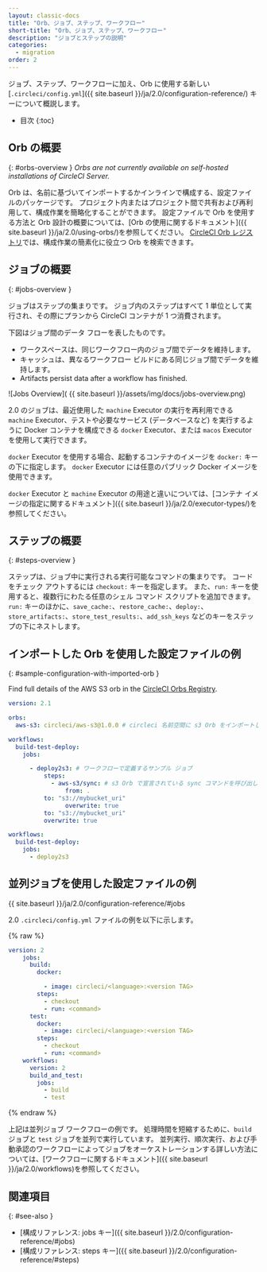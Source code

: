 ```yaml
---
layout: classic-docs
title: "Orb、ジョブ、ステップ、ワークフロー"
short-title: "Orb、ジョブ、ステップ、ワークフロー"
description: "ジョブとステップの説明"
categories:
  - migration
order: 2
---
```


ジョブ、ステップ、ワークフローに加え、Orb に使用する新しい [`.circleci/config.yml`]({{ site.baseurl }}/ja/2.0/configuration-reference/) キーについて概説します。

* 目次
{:toc}

## Orb の概要
{: #orbs-overview }
_Orbs are not currently available on self-hosted installations of CircleCI Server._

Orb は、名前に基づいてインポートするかインラインで構成する、設定ファイルのパッケージです。 プロジェクト内またはプロジェクト間で共有および再利用して、構成作業を簡略化することができます。 設定ファイルで Orb を使用する方法と Orb 設計の概要については、[Orb の使用に関するドキュメント]({{ site.baseurl }}/ja/2.0/using-orbs/)を参照してください。 [CircleCI Orb レジストリ](https://circleci.com/developer/ja/orbs)では、構成作業の簡素化に役立つ Orb を検索できます。

## ジョブの概要
{: #jobs-overview }

ジョブはステップの集まりです。 ジョブ内のステップはすべて 1 単位として実行され、その際にプランから CircleCI コンテナが 1 つ消費されます。

下図はジョブ間のデータ フローを表したものです。
* ワークスペースは、同じワークフロー内のジョブ間でデータを維持します。
* キャッシュは、異なるワークフロー ビルドにある同じジョブ間でデータを維持します。
* Artifacts persist data after a workflow has finished.

![Jobs Overview]( {{ site.baseurl }}/assets/img/docs/jobs-overview.png)

2.0 のジョブは、最近使用した `machine` Executor の実行を再利用できる `machine` Executor、テストや必要なサービス (データベースなど) を実行するように Docker コンテナを構成できる `docker` Executor、または `macos` Executor を使用して実行できます。

`docker` Executor を使用する場合、起動するコンテナのイメージを `docker:` キーの下に指定します。 `docker` Executor には任意のパブリック Docker イメージを使用できます。

`docker` Executor と `machine` Executor の用途と違いについては、[コンテナ イメージの指定に関するドキュメント]({{ site.baseurl }}/ja/2.0/executor-types/)を参照してください。

## ステップの概要
{: #steps-overview }

ステップは、ジョブ中に実行される実行可能なコマンドの集まりです。 コードをチェック アウトするには `checkout:` キーを指定します。 また、`run:` キーを使用すると、複数行にわたる任意のシェル コマンド スクリプトを追加できます。  `run:` キーのほかに、`save_cache:`、`restore_cache:`、`deploy:`、`store_artifacts:`、`store_test_results:`、`add_ssh_keys` などのキーをステップの下にネストします。

## インポートした Orb を使用した設定ファイルの例
{: #sample-configuration-with-imported-orb }

Find full details of the AWS S3 orb in the [CircleCI Orbs Registry](https://circleci.com/developer/orbs/orb/circleci/aws-s3#commands-sync).

```yaml
version: 2.1

orbs:
  aws-s3: circleci/aws-s3@1.0.0 # circleci 名前空間に s3 Orb をインポートします

workflows:
  build-test-deploy:
    jobs:

      - deploy2s3: # ワークフローで定義するサンプル ジョブ
          steps:
            - aws-s3/sync: # s3 Orb で宣言されている sync コマンドを呼び出します
                from: .
          to: "s3://mybucket_uri"
                overwrite: true
          to: "s3://mybucket_uri"
          overwrite: true

workflows:
  build-test-deploy:
    jobs:
      - deploy2s3
```

## 並列ジョブを使用した設定ファイルの例
{{ site.baseurl }}/ja/2.0/configuration-reference/#jobs

2.0 `.circleci/config.yml` ファイルの例を以下に示します。

{% raw %}
```yaml
version: 2
    jobs:
      build:
        docker:

          - image: circleci/<language>:<version TAG>
        steps:
          - checkout
          - run: <command>
      test:
        docker:
          - image: circleci/<language>:<version TAG>
        steps:
          - checkout
          - run: <command>
    workflows:
      version: 2
      build_and_test:
        jobs:
          - build
          - test
```
{% endraw %}

上記は並列ジョブ ワークフローの例です。 処理時間を短縮するために、`build` ジョブと `test` ジョブを並列で実行しています。 並列実行、順次実行、および手動承認のワークフローによってジョブをオーケストレーションする詳しい方法については、[ワークフローに関するドキュメント]({{ site.baseurl }}/ja/2.0/workflows)を参照してください。


## 関連項目
{: #see-also }

- [構成リファレンス: jobs キー]({{ site.baseurl }}/2.0/configuration-reference/#jobs)
- [構成リファレンス: steps キー]({{ site.baseurl }}/2.0/configuration-reference/#steps)
